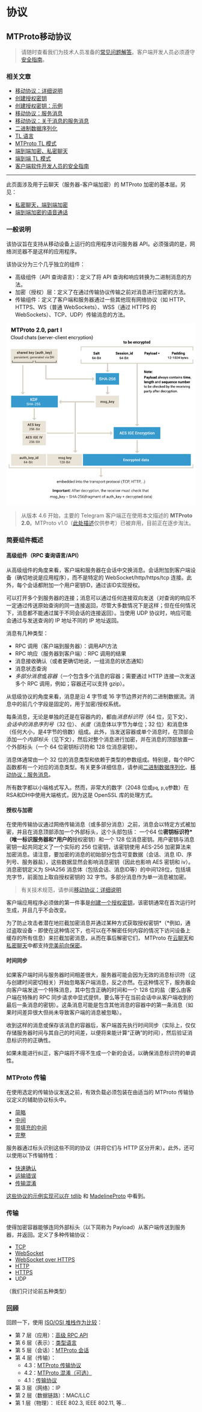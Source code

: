 # 协议

## MTProto移动协议

>   请随时查看我们为技术人员准备的[常见问题解答](http://core.telegram.org/techfaq)。客户端开发人员必须遵守[安全指南](https://core.telegram.org/mtproto/security_guidelines)。

### 相关文章

-   [移动协议：详细说明](https://core.telegram.org/mtproto/description)
-   [创建授权密钥](https://core.telegram.org/mtproto/auth_key)
-   [创建授权密钥：示例](https://core.telegram.org/mtproto/samples-auth_key)
-   [移动协议：服务消息](https://core.telegram.org/mtproto/service_messages)
-   [移动协议：关于消息的服务消息](https://core.telegram.org/mtproto/service_messages_about_messages)
-   [二进制数据序列化](https://core.telegram.org/mtproto/serialize)
-   [TL 语言](https://core.telegram.org/mtproto/TL)
-   [MTProto TL 模式](https://core.telegram.org/schema/mtproto)
-   [端到端加密、私密聊天](https://core.telegram.org/api/end-to-end)
-   [端到端 TL 模式](https://core.telegram.org/schema/end-to-end)
-   [客户端软件开发人员的安全指南](https://core.telegram.org/mtproto/security_guidelines)

------

此页面涉及用于云聊天（服务器-客户端加密）的 MTProto 加密的基本层。另见：

-   [私密聊天，端到端加密](https://core.telegram.org/api/end-to-end)
-   [端到端加密的语音通话](https://core.telegram.org/api/end-to-end/voice-calls)

### 一般说明

该协议旨在支持从移动设备上运行的应用程序访问服务器 API。必须强调的是，网络浏览器不是这样的应用程序。

该协议分为三个几乎独立的组件：

-   高级组件（API 查询语言）：定义了将 API 查询和响应转换为二进制消息的方法。
-   加密（授权）层：定义了在通过传输协议传输之前对消息进行加密的方法。
-   传输组件：定义了客户端和服务器通过一些其他现有网络协议（如 HTTP、HTTPS、WS（普通 WebSockets）、WSS（通过 HTTPS 的 WebSockets）、TCP、UDP）传输消息的方法。

[![MTProto 2.0、服务器端加密、云聊天](./assets/c2310d6ede1a5e220f.jpeg)](https://core.telegram.org/file/811140746/2/CzMyJPVnPo8.81605/c2310d6ede1a5e220f)

>   从版本 4.6 开始，主要的 Telegram 客户端正在使用本文描述的 **MTProto 2.0**。MTProto v1.0（[此处描述](https://core.telegram.org/mtproto_v1)仅供参考）已被弃用，目前正在逐步淘汰。

### 简要组件概述

#### 高级组件（RPC 查询语言/API）

从高级组件的角度来看，客户端和服务器在会话中交换消息。会话附加到客户端设备（确切地说是应用程序），而不是特定的 WebSocket/http/https/tcp 连接。此外，每个会话都附加一个用户密钥ID，通过该ID实现授权。

可以打开多个到服务器的连接；消息可以通过任何连接双向发送（对查询的响应不一定通过传送原始查询的同一连接返回，尽管大多数情况下是这样；但在任何情况下，消息都不能通过属于不同会话的连接返回）。当使用 UDP 协议时，响应可能会通过与发送查询的 IP 地址不同的 IP 地址返回。

消息有几种类型：

-   RPC 调用（客户端到服务器）：调用API方法
-   RPC 响应（服务器到客户端）：RPC 调用的结果
-   消息接收确认（或者更确切地说，一组消息的状态通知）
-   消息状态查询
-   *多部分消息*或*容器*（一个包含多个消息的容器；需要通过 HTTP 连接一次发送多个 RPC 调用，例如；容器还可以支持 gzip）。

从低级协议的角度来看，消息是沿 4 字节或 16 字节边界对齐的二进制数据流。消息中的前几个字段是固定的，用于加密/授权系统。

每条消息，无论是单独的还是在容器内的，都由*消息标识符*（64 位，见下文）、*会话中的消息序列号*（32 位）、*长度*（消息体以字节为单位；32 位）和消息体（任何大小，是4字节的倍数）组成。此外，当发送容器或单个消息时，在顶部会添加一个*内部标头*（见下文），然后对整个消息进行加密，并在消息的顶部放置一个外部标头（一个 64 位密钥标识符和 128 位消息密钥）。

消息体通常由一个 32 位的消息类型和依赖于类型的参数组成。特别是，每个RPC函数都有一个对应的消息类型。有关更多详细信息，请参阅[二进制数据序列化](https://core.telegram.org/mtproto/serialize)、[移动协议：服务消息](https://core.telegram.org/mtproto/service_messages)。

所有数字都以小端格式写入。然而，非常大的数字（2048 位或`pq`, `p`,`q`参数）在RSA和DH中使用大端格式，因为这是 OpenSSL 库的处理方式。

#### 授权与加密

在使用传输协议通过网络传输消息（或多部分消息）之前，消息会以特定方式被加密，并且在消息顶部添加一个外部标头，这个头部包括： 一个64 位**密钥标识符*（唯一标识服务器和*用户的**授权密钥）和一个 128 位消息密钥。用户密钥与消息密钥一起共同定义了一个实际的 256 位密钥，该密钥使用 AES-256 加密算法来加密消息。请注意，要加密的消息的初始部分包含可变数据（会话、消息 ID、序列号、服务器盐），这些数据显然会影响消息密钥（因此也影响 AES 密钥和 iv）。消息密钥定义为 SHA256 消息体（包括会话、消息ID等）的中间128位，包括填充字节，前面加上取自授权密钥的 32 字节。多部分消息作为单一消息被加密。

>   有关技术规范，请参阅[移动协议：详细说明](https://core.telegram.org/mtproto/description)

客户端应用程序必须做的第一件事是[创建一个授权密钥](https://core.telegram.org/mtproto/auth_key)，该密钥通常在首次运行时生成，并且几乎不会改变。

为了防止攻击者潜在地拦截加密消息并通过某种方式获取授权密钥*（*例如，通过盗取设备 - 即使在这种情况下，也可以在不解密任何内容的情况下访问设备上缓存的所有信息）来拦截加密消息，从而在事后解密它们， MTProto 在[云聊天](https://core.telegram.org/api/pfs)和[私密聊天](https://core.telegram.org/api/end-to-end/pfs)中都支持[完美前向保密](https://core.telegram.org/api/pfs)。

#### 时间同步

如果客户端时间与服务器时间相差很大，服务器可能会因为无效的消息标识符（这与创建时间密切相关）开始忽略客户端消息，反之亦然。在这种情况下，服务器会向客户端发送一个特殊消息，其中包含正确的时间和一个 128 位的盐（要么由客户端在特殊的 RPC 同步请求中显式提供，要么等于在当前会话中从客户端收到的最后一条消息的密钥）。这条消息可能是包含其他消息的容器中的第一条消息（如果时间差异很大但尚未导致客户端的消息被忽略）。

收到这样的消息或保存该消息的容器后，客户端首先执行时间同步（实际上，仅仅存储服务器时间与其自己的时间差，以便将来能计算“正确”的时间），然后验证消息标识符的正确性。

如果未能进行纠正，客户端将不得不生成一个新的会话，以确保消息标识符的单调性。

### MTProto 传输

在使用选定的传输协议发送之前，有效负载必须包装在由适当的 MTProto 传输协议定义的辅助协议标头中。

-   [简略](https://core.telegram.org/mtproto/mtproto-transports#abridged)
-   [中间](https://core.telegram.org/mtproto/mtproto-transports#intermediate)
-   [带填充的中间](https://core.telegram.org/mtproto/mtproto-transports#padded-intermediate)
-   [完整](https://core.telegram.org/mtproto/mtproto-transports#full)

服务器通过标头识别这些不同的协议（并将它们与 HTTP 区分开来）。此外，还可以使用以下传输特性：

-   [快速确认](https://core.telegram.org/mtproto/mtproto-transports#quick-ack)
-   [运输错误](https://core.telegram.org/mtproto/mtproto-transports#transport-errors)
-   [传输混淆](https://core.telegram.org/mtproto/mtproto-transports#transport-obfuscation)

[这些协议的示例实现可以在 tdlib](https://github.com/tdlib/td/blob/master/td/mtproto/TcpTransport.cpp) 和 [MadelineProto](https://github.com/danog/MadelineProto/tree/v8/src/Stream/MTProtoTransport) 中看到。

### 传输

使得加密容器能够连同外部标头（以下简称为 Payload）从客户端传送到服务器，并返回。定义了多种传输协议：

-   [TCP](https://core.telegram.org/mtproto/transports#tcp)
-   [WebSocket](https://core.telegram.org/mtproto/transports#websocket)
-   [WebSocket over HTTPS](https://core.telegram.org/mtproto/transports#websocket-over-https)
-   [HTTP](https://core.telegram.org/mtproto/transports#http)
-   [HTTPS](https://core.telegram.org/mtproto/transports#https)
-   UDP

（我们只讨论前五种类型）

### 回顾

回顾一下，使用 [ISO/OSI 堆栈作为比较](https://en.wikipedia.org/wiki/OSI_model#Layer_architecture)：

-   第 7 层（应用）：[高级 RPC API](https://core.telegram.org/mtproto#high-level-component-rpc-query-language-api)
-   第 6 层（表示）：[类型语言](https://core.telegram.org/mtproto/TL)
-   第 5 层（会话）：[MTProto 会话](https://core.telegram.org/mtproto/description#session)
-   第 4 层（传输）：
    -   4.3：[MTProto 传输协议](https://core.telegram.org/mtproto#mtproto-transport)
    -   4.2：[MTProto 混淆（可选）](https://core.telegram.org/mtproto/mtproto-transports#transport-obfuscation)
    -   4.1：[传输协议](https://core.telegram.org/mtproto#transport)
-   第 3 层（网络）：IP
-   第 2 层（数据链路）：MAC/LLC
-   第 1 层（物理）： IEEE 802.3, IEEE 802.11, 等...